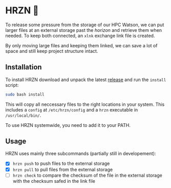# HRZN 🌅

To release some pressure from the storage of our HPC Watson, we can put larger
files at an external storage past the *horizon* and retrieve them when needed.
To keep both connected, an `xlnk` exchange link file is created.

By only moving large files and keeping them linked, we can save a lot of space
and still keep project structure intact.

## Installation

To install HRZN download and unpack the latest [release](https://github.com/skranz0/hrzn/releases)
and run the `install` script:

```bash
sudo bash install
```

This will copy all neccessary files to the right locations in your system.
This includes a `config` at `/etc/hrzn/config` and a `hrzn` executable in `/usr/local/bin/`.

To use HRZN systemwide, you need to add it to your PATH.

## Usage

HRZN uses mainly three subcommands (partially still in developement):

- [x] `hrzn push` to push files to the external storage
- [x] `hrzn pull` to pull files from the external storage
- [ ] `hrzn check` to compare the checksum of the file in the external storage with
  the checksum safed in the link file
